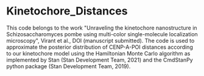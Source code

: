 # Kinetochore_Distances
This code belongs to the work "Unraveling the kinetochore nanostructure in Schizosaccharomyces pombe using multi-color single-molecule localization microscopy", Virant et al., DOI (manuscript submitted). The code is used to approximate the posterior distribution of CENP-A-POI distances according to our kinetochore model using the Hamiltonian Monte Carlo algorithm as implemented by Stan (Stan Development Team, 2021) and the CmdStanPy python package (Stan Development Team, 2019).
